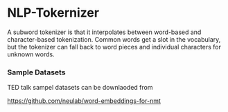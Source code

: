 # NLP-Tokernizer
A subword tokenizer is that it interpolates between word-based and character-based tokenization. Common words get a slot in the vocabulary, but the tokenizer can fall back to word pieces and individual characters for unknown words.


### Sample Datasets

TED talk sampel datasets can be downlaoded from

https://github.com/neulab/word-embeddings-for-nmt
